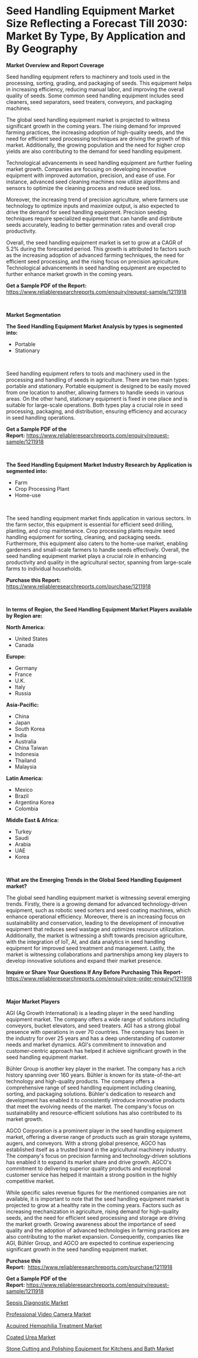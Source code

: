 <p><h1>Seed Handling Equipment Market Size Reflecting a Forecast Till 2030: Market By Type, By Application and By Geography</h1></p><p><strong>Market Overview and Report Coverage</strong></p>
<p><p>Seed handling equipment refers to machinery and tools used in the processing, sorting, grading, and packaging of seeds. This equipment helps in increasing efficiency, reducing manual labor, and improving the overall quality of seeds. Some common seed handling equipment includes seed cleaners, seed separators, seed treaters, conveyors, and packaging machines.</p><p>The global seed handling equipment market is projected to witness significant growth in the coming years. The rising demand for improved farming practices, the increasing adoption of high-quality seeds, and the need for efficient seed processing techniques are driving the growth of this market. Additionally, the growing population and the need for higher crop yields are also contributing to the demand for seed handling equipment.</p><p>Technological advancements in seed handling equipment are further fueling market growth. Companies are focusing on developing innovative equipment with improved automation, precision, and ease of use. For instance, advanced seed cleaning machines now utilize algorithms and sensors to optimize the cleaning process and reduce seed loss.</p><p>Moreover, the increasing trend of precision agriculture, where farmers use technology to optimize inputs and maximize output, is also expected to drive the demand for seed handling equipment. Precision seeding techniques require specialized equipment that can handle and distribute seeds accurately, leading to better germination rates and overall crop productivity.</p><p>Overall, the seed handling equipment market is set to grow at a CAGR of 5.2% during the forecasted period. This growth is attributed to factors such as the increasing adoption of advanced farming techniques, the need for efficient seed processing, and the rising focus on precision agriculture. Technological advancements in seed handling equipment are expected to further enhance market growth in the coming years.</p></p>
<p><strong>Get a Sample PDF of the Report:</strong> <a href="https://www.reliableresearchreports.com/enquiry/request-sample/1211918">https://www.reliableresearchreports.com/enquiry/request-sample/1211918</a></p>
<p>&nbsp;</p>
<p><strong>Market Segmentation</strong></p>
<p><strong>The Seed Handling Equipment Market Analysis by types is segmented into:</strong></p>
<p><ul><li>Portable</li><li>Stationary</li></ul></p>
<p>&nbsp;</p>
<p><p>Seed handling equipment refers to tools and machinery used in the processing and handling of seeds in agriculture. There are two main types: portable and stationary. Portable equipment is designed to be easily moved from one location to another, allowing farmers to handle seeds in various areas. On the other hand, stationary equipment is fixed in one place and is suitable for large-scale operations. Both types play a crucial role in seed processing, packaging, and distribution, ensuring efficiency and accuracy in seed handling operations.</p></p>
<p><strong>Get a Sample PDF of the Report:</strong>&nbsp;<a href="https://www.reliableresearchreports.com/enquiry/request-sample/1211918">https://www.reliableresearchreports.com/enquiry/request-sample/1211918</a></p>
<p>&nbsp;</p>
<p><strong>The Seed Handling Equipment Market Industry Research by Application is segmented into:</strong></p>
<p><ul><li>Farm</li><li>Crop Processing Plant</li><li>Home-use</li></ul></p>
<p>&nbsp;</p>
<p><p>The seed handling equipment market finds application in various sectors. In the farm sector, this equipment is essential for efficient seed drilling, planting, and crop maintenance. Crop processing plants require seed handling equipment for sorting, cleaning, and packaging seeds. Furthermore, this equipment also caters to the home-use market, enabling gardeners and small-scale farmers to handle seeds effectively. Overall, the seed handling equipment market plays a crucial role in enhancing productivity and quality in the agricultural sector, spanning from large-scale farms to individual households.</p></p>
<p><strong>Purchase this Report:</strong>&nbsp; <a href="https://www.reliableresearchreports.com/purchase/1211918">https://www.reliableresearchreports.com/purchase/1211918</a></p>
<p>&nbsp;</p>
<p><strong>In terms of Region, the Seed Handling Equipment Market Players available by Region are:</strong></p>
<p>
    <p> <strong> North America: </strong>
        <ul>
            <li>United States</li>
            <li>Canada</li>
        </ul>
        </p> 
    <p> <strong> Europe: </strong>
        <ul>
            <li>Germany</li>
            <li>France</li>
            <li>U.K.</li>
            <li>Italy</li>
            <li>Russia</li>
        </ul>
        </p> 
    <p> <strong> Asia-Pacific: </strong>
        <ul>
            <li>China</li>
            <li>Japan</li>
            <li>South Korea</li>
            <li>India</li>
            <li>Australia</li>
            <li>China Taiwan</li>
            <li>Indonesia</li>
            <li>Thailand</li>
            <li>Malaysia</li>
        </ul>
        </p> 
    <p> <strong> Latin America: </strong>
        <ul>
            <li>Mexico</li>
            <li>Brazil</li>
            <li>Argentina Korea</li>
            <li>Colombia</li>
        </ul>
        </p> 
    <p> <strong> Middle East & Africa: </strong>
        <ul>
            <li>Turkey</li>
            <li>Saudi</li>
            <li>Arabia</li>
            <li>UAE</li>
            <li>Korea</li>
        </ul>
    </p>
    </p>
<p>&nbsp;</p>
<p><strong>What are the Emerging Trends in the Global Seed Handling Equipment market?</strong></p>
<p><p>The global seed handling equipment market is witnessing several emerging trends. Firstly, there is a growing demand for advanced technology-driven equipment, such as robotic seed sorters and seed coating machines, which enhance operational efficiency. Moreover, there is an increasing focus on sustainability and conservation, leading to the development of innovative equipment that reduces seed wastage and optimizes resource utilization. Additionally, the market is witnessing a shift towards precision agriculture, with the integration of IoT, AI, and data analytics in seed handling equipment for improved seed treatment and management. Lastly, the market is witnessing collaborations and partnerships among key players to develop innovative solutions and expand their market presence.</p></p>
<p><strong>Inquire or Share Your Questions If Any Before Purchasing This Report</strong>- <a href="https://www.reliableresearchreports.com/enquiry/pre-order-enquiry/1211918">https://www.reliableresearchreports.com/enquiry/pre-order-enquiry/1211918</a></p>
<p>&nbsp;</p>
<p><strong>Major Market Players</strong></p>
<p><p>AGI (Ag Growth International) is a leading player in the seed handling equipment market. The company offers a wide range of solutions including conveyors, bucket elevators, and seed treaters. AGI has a strong global presence with operations in over 70 countries. The company has been in the industry for over 25 years and has a deep understanding of customer needs and market dynamics. AGI's commitment to innovation and customer-centric approach has helped it achieve significant growth in the seed handling equipment market.</p><p>Bühler Group is another key player in the market. The company has a rich history spanning over 160 years. Bühler is known for its state-of-the-art technology and high-quality products. The company offers a comprehensive range of seed handling equipment including cleaning, sorting, and packaging solutions. Bühler's dedication to research and development has enabled it to consistently introduce innovative products that meet the evolving needs of the market. The company's focus on sustainability and resource-efficient solutions has also contributed to its market growth.</p><p>AGCO Corporation is a prominent player in the seed handling equipment market, offering a diverse range of products such as grain storage systems, augers, and conveyors. With a strong global presence, AGCO has established itself as a trusted brand in the agricultural machinery industry. The company's focus on precision farming and technology-driven solutions has enabled it to expand its market share and drive growth. AGCO's commitment to delivering superior quality products and exceptional customer service has helped it maintain a strong position in the highly competitive market.</p><p>While specific sales revenue figures for the mentioned companies are not available, it is important to note that the seed handling equipment market is projected to grow at a healthy rate in the coming years. Factors such as increasing mechanization in agriculture, rising demand for high-quality seeds, and the need for efficient seed processing and storage are driving the market growth. Growing awareness about the importance of seed quality and the adoption of advanced technologies in farming practices are also contributing to the market expansion. Consequently, companies like AGI, Bühler Group, and AGCO are expected to continue experiencing significant growth in the seed handling equipment market.</p></p>
<p><strong>Purchase this Report:</strong>&nbsp;&nbsp;<a href="https://www.reliableresearchreports.com/purchase/1211918">https://www.reliableresearchreports.com/purchase/1211918</a></p>
<p></p>
<p><strong>Get a Sample PDF of the Report:</strong>&nbsp;<a href="https://www.reliableresearchreports.com/enquiry/request-sample/1211918">https://www.reliableresearchreports.com/enquiry/request-sample/1211918</a></p>
<p><p><a href="https://www.linkedin.com/pulse/sepsis-diagnostic-market-size-2023-2030-global-industrial-kmsue/">Sepsis Diagnostic Market</a></p><p><a href="https://medium.com/@royalhoeger626/professional-video-camera-market-size-growth-forecast-2023-2030-a0982c4eb6d1">Professional Video Camera Market</a></p><p><a href="https://www.linkedin.com/pulse/acquired-hemophilia-treatment-market-share-amp-new-trends-qvope/">Acquired Hemophilia Treatment Market</a></p><p><a href="https://medium.com/@frankpeters35/coated-urea-market-size-growth-forecast-2023-2030-25889c361ef2">Coated Urea Market</a></p><p><a href="https://github.com/rahu1503/Market-Research-Report-List-1/blob/main/stone-cutting-and-polishing-equipment-for-kitchens-and-bath-market.md">Stone Cutting and Polishing Equipment for Kitchens and Bath Market</a></p></p>